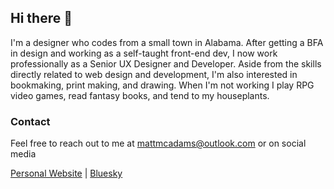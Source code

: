 ## Hi there 👋

I'm a designer who codes from a small town in Alabama. After getting a BFA in design and working as a self-taught front-end dev, I now work professionally as a Senior UX Designer and Developer. Aside from the skills directly related to web design and development, I'm also interested in bookmaking, print making, and drawing. When I'm not working I play RPG video games, read fantasy books, and tend to my houseplants.

### Contact

Feel free to reach out to me at mattmcadams@outlook.com or on social media

[Personal Website](https://mattmcadams.com) | [Bluesky](https://bsky.app/profile/mattmcadams.com)

<!--```
   __                      __
  /  )     /              /  )    _/_
 /   __ __/ _    o _     /--/ __  /
(__/(_)(_/_</_  <_/_)_  /  (_/ (_<__

```-->

<!--```
  ,-.       _,---._ __  / \
 /  )    .-'       `./ /   \
(  (   ,'            `/    /|
 \  `-"             \'\   / |
  `.              ,  \ \ /  |
   /`.          ,'-`----Y   |
  (            ;        |   '
  |  ,-.    ,-'         |  /
  |  | (   |     mattm  | /
  )  |  \  `.___________|/
  `--'   `--'
```-->

<!--```
                                                    =
                                                 ?0==0                         =?00?00?=
             ?000000?=                          ?0  ??                       =?0?     =00
           =0=     =?000?=                    =0?   0=                      ?0?         ?0=
           0           =?00?=                ?0=   ?? =====               ?00=           =0=
          0=              =?00?=            ??     ?=       = ===      =?0?=              =0
         =0                  =?%0?==   ==??00?                  00??==00?                  ?0
         0=     =               ?0%%0=???==                     ==?000=              =      0?
        ?0     ==?                                                                 ?0        ?0
        0?     = 0=                                                               =0=        =0=
        0=     =  =0                                            =                 ?0     =     0?
        0     =     =0?                                                            ??0?=       0?
        0      = =?00000=                                                          ==?=        ??
        ?      =?0== ==?0               ==???==                         =?=??00?       =?      ??
        ?      =0?                    ?000?====??=                     ?=     =00?       ?     ?=
        =       =00?=               ?00?   =     =?                   ?= 0000=  =00      ==   =?=
        ==         ?0             =000   ?0000     =                 == 0%00%0   =00          =?
      ?0?=  =?    ??             =0%?   000?00?     =                ?  %%0?%%=   =0?         ?=
     00  =  ?%   =0              0%?   =000=?00=                     =  %%0=%%0    ?0=        ?
     %%=    0%=  0=             ?%0    ?000==000                     =  %%% 0%%=    00       ??
       ====?                   ?%?     0000?=0000                    =  ?%%0=%%%     0?     ??
             0=                ?%?     00000=0000                    =   %%%=0%%=    0?     =?
              0                 ?%0    =0000?0000                         ?%00%0 ==?000=      ?=
            ?0=                  0%0    ?0000000=                         =0%%00?==           =0=
         =?0?                     ?0?===?0000000==                           ==                =0?
        ??=                                  ======            ==???0000000                     00?
       =0                                                     =000000%%%%00           =====     =00?
        ??                      ==                              ?0%%%000%0=            ==??????==?0=
         =0?====              =?==                                =0000%0?               =?????0000
          =0===            =?????                                   ?%%%?                   =?000??0
            0==      ==???0000???=       =                            ?0?            ==        =?0?
             0000000000000?=      =?????              =              =        ==     =??????==0?
              ?000???????     ==???????                =?=         ==  =====?0?        ??????00
               =000==     =??000000???                   =????????=     ?=??=           ???0000=
                 ?00? =????00000000?=                        ==??=       ==              =000=
                      ==???0?====                                                     =000=
                           =?0?                                                     =0%0=
                               =?=                                            ==0%0=
                          =?= =0?=                                        =?00%00=
                            ?=?=              =??===                 ==?000??=
                            ?0?                    ==?????????????0000??=  =??=
                           ?0?                              ======        ?00??=                         
                          ?%00?=                                          =000=                   
                       ?%000000000?=                       =???=         ????000?
                      ?0= =?000000??=                    ====?=         ?????0000
                     ==      =???????=                    =?=         =????????00=
                                =?????=                     ==       =?????????=00
```-->
